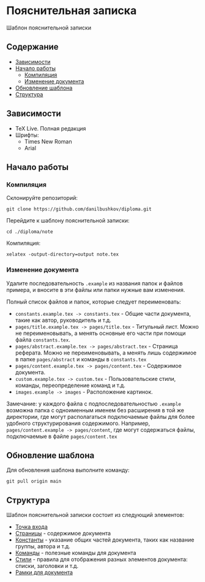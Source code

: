 # Пояснительная записка

Шаблон пояснительной записки

## Содержание

- [Зависимости](#зависимости)
- [Начало работы](#начало-работы)
    - [Компиляция](#компиляция)
    - [Изменение документа](#изменение-документа)
- [Обновление шаблона](#обновление-шаблона)
- [Структура](#структура)


## Зависимости

- TeX Live. Полная редакция
- Шрифты:
    + Times New Roman
    + Arial


## Начало работы

### Компиляция

Склонируйте репозиторий:

```console
git clone https://github.com/danilbushkov/diploma.git
```

Перейдите к шаблону пояснительной записки:

```console
cd ./diploma/note
```

Компиляция:

```console
xelatex -output-directory=output note.tex
```

### Изменение документа

Удалите последовательность `.example` из названия папок и файлов примера, и вносите в 
эти файлы или папки нужные вам изменения.

Полный список файлов и папок, 
которые следует переименовать:


- `constants.example.tex -> constants.tex` - Общие части документа, такие как автор, руководитель и т.д.
- `pages/title.example.tex -> pages/title.tex` - Титульный лист. Можно не переименовывать, а
менять основные его части при помощи файла `constants.tex`.
- `pages/abstract.example.tex -> pages/abstract.tex` - Страница реферата. Можно не переименовывать, а менять лишь содержимое в папке `pages/abstract` и команды в `constants.tex`
- `pages/content.example.tex -> pages/content.tex` - Содержимое документа.
- `custom.example.tex -> custom.tex` - Пользовательские стили, команды, переопределение команд и т.д.
- `images.example -> images` - Расположение картинок. 

Замечание: у каждого файла с подпоследовательностью `.example` возможна папка с одноименным именем без расширения в той же 
директории, где могут
располагаться подключаемые файлы для более удобного структурирования содержимого.
Например, `pages/content.example -> pages/content`, где могут содержаться файлы, подключаемые в файле `pages/content.tex`

## Обновление шаблона

Для обновления шаблона выполните команду:

```console
git pull origin main
```

## Структура

Шаблон пояснительной записки состоит из следующий элементов:


- [Точка входа](./note.tex)
- [Страницы](./pages) - содержимое документа
- [Константы](./constants.example.tex) - указание общих частей документа, таких как название группы, автора и т.д.
- [Команды](./commands.tex) - полезные команды для документа
- [Стили](./styles) - правила для отображения разных элементов документа: 
списки, заголовки и т.д.
- [Рамки для документа](.frames.tex)
